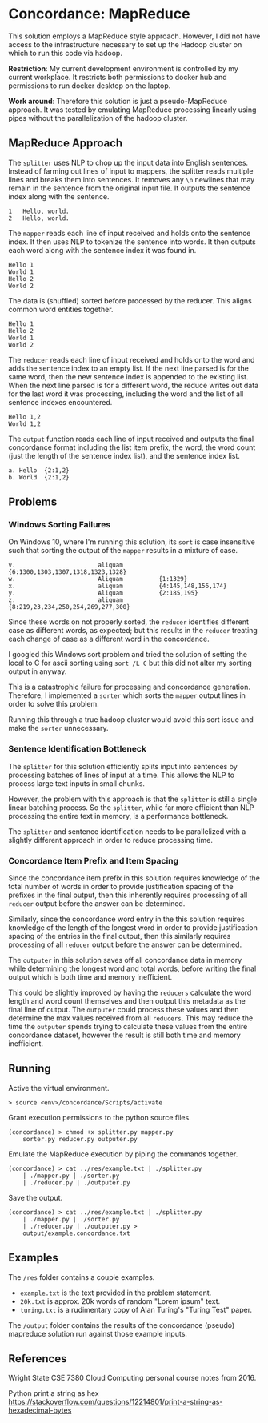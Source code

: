 # Concordance: MapReduce

This solution employs a MapReduce style approach.
However, I did not have access to the infrastructure necessary to set up
the Hadoop cluster on which to run this code via hadoop. 

**Restriction**:  My current development environment is controlled by my
current workplace. It restricts both permissions to docker hub and
permissions to run docker desktop on the laptop.

**Work around**: Therefore this solution is just a pseudo-MapReduce approach.
It was tested by emulating MapReduce processing linearly using pipes without
the parallelization of the hadoop cluster.

## MapReduce Approach

The `splitter` uses NLP to chop up the input data into English sentences.
Instead of farming out lines of input to mappers, the splitter reads multiple
lines and breaks them into sentences. It removes any `\n` newlines that may
remain in the sentence from the original input file. It outputs the sentence
index along with the sentence.

```
1   Hello, world.
2   Hello, world.
```

The `mapper` reads each line of input received and holds onto the sentence
index. It then uses NLP to tokenize the sentence into words. It then outputs
each word along with the sentence index it was found in.

```
Hello 1
World 1
Hello 2
World 2
```

The data is (shuffled) sorted before processed by the reducer. This aligns
common word entities together.

```
Hello 1
Hello 2
World 1
World 2
```

The `reducer` reads each line of input received and holds onto the word and
adds the sentence index to an empty list. If the next line parsed is for the
same word, then the new sentence index is appended to the existing list.
When the next line parsed is for a different word, the reduce writes out
data for the last word it was processing, including the word and the list
of all sentence indexes encountered.

```
Hello 1,2
World 1,2
```

The `output` function reads each line of input received and outputs the
final concordance format including the list item prefix, the word, the
word count (just the length of the sentence index list), and the sentence
index list.

```
a. Hello  {2:1,2}
b. World  {2:1,2}
```

## Problems

### Windows Sorting Failures

On Windows 10, where I'm running this solution, its `sort` is case insensitive
such that sorting the output of the `mapper` results in a mixture of case.

```
v.                       aliquam          {6:1300,1303,1307,1318,1323,1328}
w.                       Aliquam          {1:1329}
x.                       aliquam          {4:145,148,156,174}
y.                       Aliquam          {2:185,195}
z.                       aliquam          {8:219,23,234,250,254,269,277,300}
```

Since these words on not properly sorted, the `reducer` identifies different
case as different words, as expected; but this results in the `reducer`
treating each change of case as a different word in the concordance.

I googled this Windows sort problem and tried the solution of setting the
local to C for ascii sorting using `sort /L C` but this did not alter my
sorting output in anyway.

This is a catastrophic failure for processing and concordance generation.
Therefore, I implemented a `sorter` which sorts the `mapper` output lines
in order to solve this problem.

Running this through a true hadoop cluster would avoid this sort issue
and make the `sorter` unnecessary.


### Sentence Identification Bottleneck

The `splitter` for this solution efficiently splits input into sentences
by processing batches of lines of input at a time. This allows the NLP
to process large text inputs in small chunks.

However, the problem with this approach is that the `splitter` is still
a single linear batching process. So the `splitter`, while far more efficient
than NLP processing the entire text in memory, is a performance bottleneck.

The `splitter` and sentence identification needs to be parallelized with a
slightly different approach in order to reduce processing time.

### Concordance Item Prefix and Item Spacing

Since the concordance item prefix in this solution requires knowledge
of the total number of words in order to provide justification spacing
of the prefixes in the final output, then this inherently requires
processing of all `reducer` output before the answer can be determined.

Similarly, since the concordance word entry in the this solution requires
knowledge of the length of the longest word in order to provide justification
spacing of the entries in the final output, then this similarly requires
processing of all `reducer` output before the answer can be determined.

The `outputer` in this solution saves off all concordance data in memory
while determining the longest word and total words, before writing the
final output which is both time and memory inefficient.

This could be slightly improved by having the `reducers` calculate the
word length and word count themselves and then output this metadata as
the final line of output. The `outputer` could process these values and
then determine the max values received from all `reducers`. This may reduce
the time the `outputer` spends trying to calculate these values from the
entire concordance dataset, however the result is still both time and
memory inefficient.


## Running

Active the virtual environment.
```
> source <env>/concordance/Scripts/activate
```

Grant execution permissions to the python source files.
```
(concordance) > chmod +x splitter.py mapper.py
    sorter.py reducer.py outputer.py
```

Emulate the MapReduce execution by piping the commands together.
```
(concordance) > cat ../res/example.txt | ./splitter.py
    | ./mapper.py | ./sorter.py
    | ./reducer.py | ./outputer.py
```

Save the output.
```
(concordance) > cat ../res/example.txt | ./splitter.py
    | ./mapper.py | ./sorter.py
    | ./reducer.py | ./outputer.py >
    output/example.concordance.txt
```

## Examples

The ```/res``` folder contains a couple examples.

* ```example.txt``` is the text provided in the problem statement.
* ```20k.txt``` is approx. 20k words of random "Lorem ipsum" text.
* ```turing.txt``` is a rudimentary copy of Alan Turing's "Turing Test" paper.

The ```/output``` folder contains the results of the concordance
(pseudo) mapreduce solution run against those example inputs.


## References

Wright State CSE 7380 Cloud Computing personal course notes from 2016.

Python print a string as hex
https://stackoverflow.com/questions/12214801/print-a-string-as-hexadecimal-bytes
